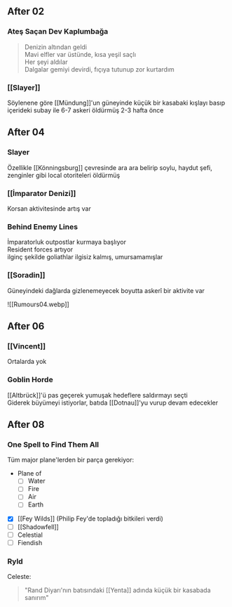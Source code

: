 ---
---  
  
  
## After 02  
  
### Ateş Saçan Dev Kaplumbağa  
> Denizin altından geldi  
> Mavi elfler var üstünde, kısa yeşil saçlı  
> Her şeyi aldılar  
> Dalgalar gemiyi devirdi, fıçıya tutunup zor kurtardım  
  
### [[Slayer]]  
Söylenene göre [[Mündung]]'un güneyinde küçük bir kasabaki kışlayı basıp içerideki subay ile 6-7 askeri öldürmüş 2-3 hafta önce  
  
  
## After 04  
  
### Slayer  
Özellikle [[Könningsburg]] çevresinde ara ara belirip soylu, haydut şefi, zenginler gibi local otoriteleri öldürmüş  
  
### [[İmparator Denizi]]  
Korsan aktivitesinde artış var  
  
### Behind Enemy Lines  
İmparatorluk outpostlar kurmaya başlıyor  
Resident forces artıyor  
ilginç şekilde goliathlar ilgisiz kalmış, umursamamışlar  
  
### [[Soradin]]  
Güneyindeki dağlarda gizlenemeyecek boyutta askerî bir aktivite var  
  
![[Rumours04.webp]]  
  
## After 06  
### [[Vincent]]  
Ortalarda yok  
  
### Goblin Horde  
[[Altbrück]]'ü pas geçerek yumuşak hedeflere saldırmayı seçti  
Giderek büyümeyi istiyorlar, batıda [[Dotnau]]'yu vurup devam edecekler  
  
  
## After 08  
### One Spell to Find Them All  
Tüm major plane'lerden bir parça gerekiyor:  
  
- Plane of  
	- [ ] Water  
	- [ ] Fire  
	- [ ] Air  
	- [ ] Earth  
- [x] [[Fey Wilds]] (Philip Fey'de topladığı bitkileri verdi)  
- [ ] [[Shadowfell]]  
- [ ] Celestial  
- [ ] Fiendish  
  
### Ryld  
Celeste:  
> "Rand Diyarı'nın batısındaki [[Yenta]] adında küçük bir kasabada sanırım"